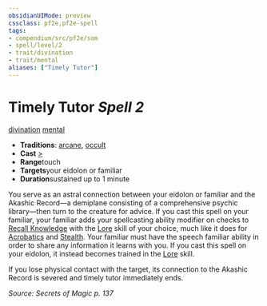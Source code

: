 ```yaml
---
obsidianUIMode: preview
cssclass: pf2e,pf2e-spell
tags:
- compendium/src/pf2e/som
- spell/level/2
- trait/divination
- trait/mental
aliases: ["Timely Tutor"]
---
```

# Timely Tutor *Spell 2*   
[divination](../../rules/traits/divination.md)  [mental](../../rules/traits/mental.md)  

- **Traditions**: [arcane](../../rules/traits/arcane.md), [occult](../../rules/traits/occult.md)
- **Cast** [>](../../rules/core-rulebook/chapter-9-playing-the-game.md#Actions "Single Action") 
- **Range**touch
- **Targets**your eidolon or familiar
- **Duration**sustained up to 1 minute

You serve as an astral connection between your eidolon or familiar and the Akashic Record—a demiplane consisting of a comprehensive psychic library—then turn to the creature for advice. If you cast this spell on your familiar, your familiar adds your spellcasting ability modifier on checks to [Recall Knowledge](../../rules/actions/recall-knowledge.md) with the [Lore](../skills.md#Lore) skill of your choice, much like it does for [Acrobatics](../skills.md#Acrobatics) and [Stealth](../skills.md#Stealth). Your familiar must have the speech familiar ability in order to share any information it learns with you. If you cast this spell on your eidolon, it instead becomes trained in the [Lore](../skills.md#Lore) skill.

If you lose physical contact with the target, its connection to the Akashic Record is severed and timely tutor immediately ends.

*Source: Secrets of Magic p. 137*
